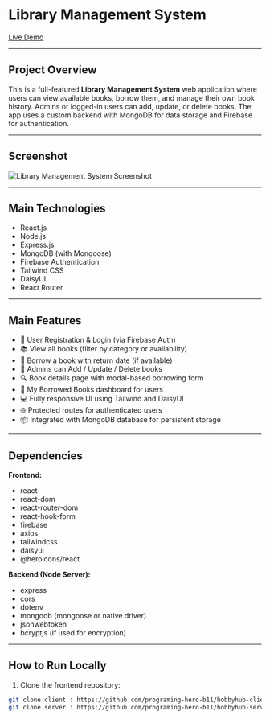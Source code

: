 # Library Management System

[Live Demo](https://assignment-ten-e8281.web.app/)

---

## Project Overview

This is a full-featured **Library Management System** web application where users can view available books, borrow them, and manage their own book history. Admins or logged-in users can add, update, or delete books. The app uses a custom backend with MongoDB for data storage and Firebase for authentication.

---

## Screenshot

![Library Management System Screenshot](https://i.ibb.co/tp9SCdGM/Screenshot-2025-06-25-012826.png)
<!-- Replace with a real screenshot URL of your site -->

---

## Main Technologies

- React.js
- Node.js
- Express.js
- MongoDB (with Mongoose)
- Firebase Authentication
- Tailwind CSS
- DaisyUI
- React Router

---

## Main Features

- 🔐 User Registration & Login (via Firebase Auth)
- 📚 View all books (filter by category or availability)
- 📖 Borrow a book with return date (if available)
- 📝 Admins can Add / Update / Delete books
- 🔍 Book details page with modal-based borrowing form
- 📄 My Borrowed Books dashboard for users
- 💻 Fully responsive UI using Tailwind and DaisyUI
- 🌐 Protected routes for authenticated users
- 📦 Integrated with MongoDB database for persistent storage

---

## Dependencies

**Frontend:**
- react
- react-dom
- react-router-dom
- react-hook-form
- firebase
- axios
- tailwindcss
- daisyui
- @heroicons/react

**Backend (Node Server):**
- express
- cors
- dotenv
- mongodb (mongoose or native driver)
- jsonwebtoken
- bcryptjs (if used for encryption)

---

## How to Run Locally


1. Clone the frontend repository:
```bash
git clone client : https://github.com/programing-hero-b11/hobbyhub-client-kira217-cyber.git
git clone server : https://github.com/programing-hero-b11/hobbyhub-server-kira217-cyber.git

